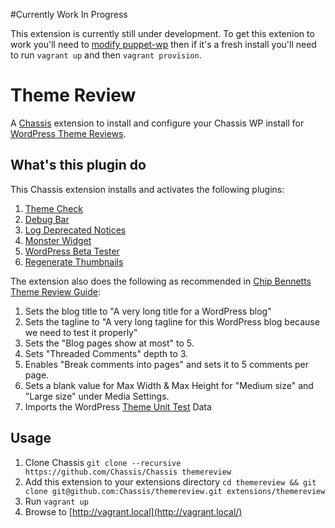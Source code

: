 #Currently Work In Progress

This extension is currently still under development. To get this extenion to work you'll need to [modify puppet-wp](https://github.com/Chassis/themereview/issues/2) then if it's a fresh install you'll need to run `vagrant up` and then `vagrant provision`.

# Theme Review
A [Chassis](https://github.com/Chassis/Chassis) extension to install and configure your Chassis WP install for [WordPress Theme Reviews](https://make.wordpress.org/themes/about-old/how-to-join-wptrt/).

## What's this plugin do

This Chassis extension installs and activates the following plugins:

1. [Theme Check](https://wordpress.org/plugins/theme-check/)
2. [Debug Bar](https://wordpress.org/plugins/debug-bar/)
3. [Log Deprecated Notices](https://wordpress.org/plugins/log-deprecated-notices/)
4. [Monster Widget](https://wordpress.org/plugins/monster-widget/)
5. [WordPress Beta Tester](https://wordpress.org/plugins/wordpress-beta-tester/)
6. [Regenerate Thumbnails](https://wordpress.org/plugins/regenerate-thumbnails/)

The extension also does the following as recommended in [Chip Bennetts Theme Review Guide](http://www.chipbennett.net/2011/04/20/a-guide-to-reviewing-themes-for-the-wordpress-theme-repository/):

1. Sets the blog title to "A very long title for a WordPress blog"
2. Sets the tagline to "A very long tagline for this WordPress blog because we need to test it properly"
3. Sets the "Blog pages show at most" to 5.
4. Sets "Threaded Comments" depth to 3.
5. Enables "Break comments into pages" and sets it to 5 comments per page.
6. Sets a blank value for Max Width & Max Height for "Medium size" and "Large size" under Media Settings.
7. Imports the WordPress [Theme Unit Test](http://codex.wordpress.org/Theme_Unit_Test) Data

## Usage
1. Clone Chassis `git clone --recursive https://github.com/Chassis/Chassis themereview`
2. Add this extension to your extensions directory `cd themereview && git clone git@github.com:Chassis/themereview.git extensions/themereview`
3. Run `vagrant up`
4. Browse to [http://vagrant.local](http://vagrant.local/)